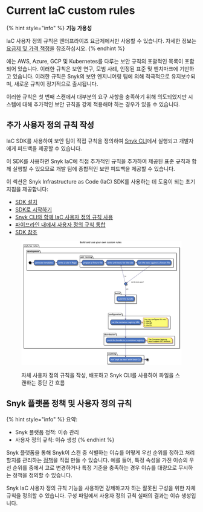# Current IaC custom rules

{% hint style="info" %}
**기능 가용성**

IaC 사용자 정의 규칙은 엔터프라이즈 요금제에서만 사용할 수 있습니다. 자세한 정보는 [요금제 및 가격 책정](https://snyk.io/plans/)을 참조하십시오.
{% endhint %}

에는 AWS, Azure, GCP 및 Kubernetes를 다루는 보안 규칙의 포괄적인 목록이 포함되어 있습니다. 이러한 규칙은 보안 연구, 모범 사례, 인정된 표준 및 벤치마크에 기반하고 있습니다. 이러한 규칙은 Snyk의 보안 엔지니어링 팀에 의해 적극적으로 유지보수되며, 새로운 규칙이 정기적으로 출시됩니다.

이러한 규칙은 첫 번째 스캔에서 대부분의 요구 사항을 충족하기 위해 의도되었지만 시스템에 대해 추가적인 보안 규칙을 강제 적용해야 하는 경우가 있을 수 있습니다.

## 추가 사용자 정의 규칙 작성

IaC SDK를 사용하여 보안 팀이 직접 규칙을 정의하여 [Snyk CLI](../../../../snyk-cli/scan-and-maintain-projects-using-the-cli/snyk-cli-for-iac/)에서 실행되고 개발자에게 피드백을 제공할 수 있습니다.

이 SDK를 사용하면 Snyk IaC에 직접 추가적인 규칙을 추가하여 제공된 표준 규칙과 함께 실행할 수 있으므로 개발 팀에 종합적인 보안 피드백을 제공할 수 있습니다.

이 섹션은 Snyk Infrastructure as Code (IaC) SDK를 사용하는 데 도움이 되는 초기 지침을 제공합니다:

* [SDK 설치](install-the-sdk.md)
* [SDK로 시작하기](writing-rules-using-the-sdk/)
* [Snyk CLI와 함께 IaC 사용자 정의 규칙 사용](use-iac-custom-rules-with-cli/)
* [파이프라인 내에서 사용자 정의 규칙 통합](iac-custom-rules-within-a-pipeline.md)
* [SDK 참조](sdk-reference.md)

<figure><img src="../../../../.gitbook/assets/image (159) (1) (1) (2).png" alt="자체 사용자 정의 규칙을 작성, 배포하고 Snyk CLI를 사용하여 파일을 스캔하는 종단 간 흐름"><figcaption><p>자체 사용자 정의 규칙을 작성, 배포하고 Snyk CLI를 사용하여 파일을 스캔하는 종단 간 흐름</p></figcaption></figure>

## Snyk 플랫폼 정책 및 사용자 정의 규칙

{% hint style="info" %}
요약:

* Snyk 플랫폼 정책: 이슈 관리
* 사용자 정의 규칙: 이슈 생성
{% endhint %}

Snyk 플랫폼을 통해 Snyk이 스캔 중 식별하는 이슈를 어떻게 우선 순위를 정하고 처리할지를 관리하는 [정책](../../../../manage-risk/policies/)을 직접 만들 수 있습니다. 예를 들어, 특정 속성을 가진 이슈의 우선 순위를 중에서 고로 변경하거나 특정 기준을 충족하는 경우 이슈를 대량으로 무시하는 정책을 정의할 수 있습니다.

Snyk IaC 사용자 정의 규칙 기능을 사용하면 강제하고자 하는 잘못된 구성을 위한 자체 규칙을 정의할 수 있습니다. 구성 파일에서 사용자 정의 규칙 실패의 결과는 이슈 생성입니다.
